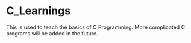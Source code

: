 # C_Learnings
 This is used to teach the basics of C Programming. 
 More complicated C programs will be added in the future.
